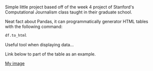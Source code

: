 Simple little project based off of the week 4 project of Stanford's Computational Journalism class taught in their graduate school.

Neat fact about Pandas, it can programmatically generator HTML tables with the following command:
```python
df.to_html
```
Useful tool when displaying data...

Link below to part of the table as an example. 

[My image](https://imgur.com/a/8mppKkg)

